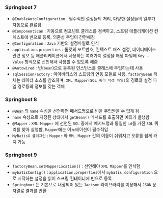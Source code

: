 ### Springboot 7
- `@EnableAutoConfiguration` : 필수적인 설정들의 처리, 다양한 설정들의 일부가 자동으로 완료됨
- `@ComponentScan` : 자동으로 컴포넌트 클래스를 검색하고, 스프링 애플리케이션 컨텍스트에 빈으로 등록, 의존성 주입이 간편해짐
- `@Configuration` : `Java` 기반의 설정파일로 인식
- `application.properties` : 톰캣의 포트번호, 컨텍스트 패스 설정, 데이터베이스 관련 정보 등 애플리케이션에서 사용하는 여러가지 설정을 해당 파일에 `Key - Value` 형식으로 선언해서 사용할 수 있도록 해줌
- `@Autowired` : 빈(`bean`)으로 등록된 인스턴스를 클래스에 주입하는데 사용
- `sqlSessionFactory` : 마이바티스와 스프링의 연동 모듈로 사용, `factoryBean` 객체는 데이터 소스를 참조하며, `XML Mapper(SQL 쿼리 작성 파일)`의 경로와 설정 파일 경로등의 정보를 갖는 객체

### Springboot 8
- `@Bean` 의 `name` 속성을 선언하면 메서드명으로 빈을 주입받을 수 없게 됨
- `name` 속성으로 지정된 상태에서 `getBean()` 메서드를 호출하면 예외가 발생함
- `@Mapper` : `XML Mapper` 에 선언된 `SQL` 중에서 메서드명과 동일한 `id`를 가진 `SQL` 쿼리를 찾아 실행함, `Mapper`에는 어노테이션이 필수적임
- `MyBatisX 플러그인` : `Mapper` 와 `MML Mapper` 간의 이동이 쉬워지고 오류를 쉽게 캐치 가능

### Springboot 9
- `factoryBean.setMapperLocation()` : 선언해야 `XML Mapper`를 인식함
- `mybatisConfig()` : `application.properties`에서 `mybatis.configuration` 으로 시작하는 설정을 읽어 스프링 컨테이너에 빈으로 등록
- `Springboot` 는 기본으로 내장되어 있는 `Jackson` 라이브러리를 이용해서 `JSON` 문자열로 결과를 반환
